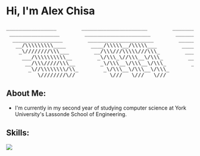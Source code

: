 # Hi, I'm Alex Chisa

<div align="center"><pre>
________________        _____________________        _______________        
 ________________        _____________________        _______________       
  ________________        _____________________        _______________      
   __/\\\\\\\\\____        ____/\\\\\__/\\\\\___        _____/\\\\\\\\_     
    _\////////\\\___        __/\\\///\\\\\///\\\_        ___/\\\//////__    
     ___/\\\\\\\\\\__        _\/\\\_\//\\\__\/\\\_        __/\\\_________   
      __/\\\/////\\\__        _\/\\\__\/\\\__\/\\\_        _\//\\\________  
       _\//\\\\\\\\/\\_        _\/\\\__\/\\\__\/\\\_        __\///\\\\\\\\_ 
        __\////////\//__        _\///___\///___\///__        ____\////////__
</pre></div>

## About Me:
- I'm currently in my second year of studying computer science at York University's Lassonde School of Engineering.
<!-- Add more information later -->

## Skills:
<p align="left">
  <a href="https://skillicons.dev">
    <img src="https://skillicons.dev/icons?i=js,java,c,python,bash,html,css,eclipse,vscode,anaconda,linux,raspberrypi"/>
  </a>
</p>
